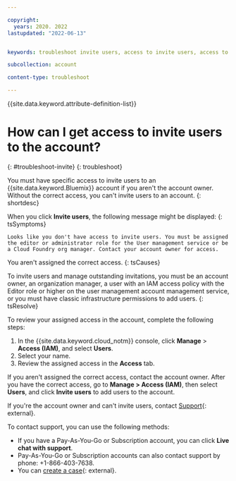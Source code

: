 ```yaml
---

copyright:
  years: 2020. 2022
lastupdated: "2022-06-13"


keywords: troubleshoot invite users, access to invite users, access to add users

subcollection: account

content-type: troubleshoot

---
```


{{site.data.keyword.attribute-definition-list}}

# How can I get access to invite users to the account? 
{: #troubleshoot-invite}
{: troubleshoot}

You must have specific access to invite users to an {{site.data.keyword.Bluemix}} account if you aren't the account owner. Without the correct access, you can't invite users to an account. 
{: shortdesc}

When you click **Invite users**, the following message might be displayed:
{: tsSymptoms}

`Looks like you don't have access to invite users. You must be assigned the editor or administrator role for the User management service or be a Cloud Foundry org manager. Contact your account owner for access.`

You aren't assigned the correct access. 
{: tsCauses}

To invite users and manage outstanding invitations, you must be an account owner, an organization manager, a user with an IAM access policy with the Editor role or higher on the user management account management service, or you must have classic infrastructure permissions to add users. 
{: tsResolve}

To review your assigned access in the account, complete the following steps: 

1. In the {{site.data.keyword.cloud_notm}} console, click **Manage** > **Access (IAM)**, and select **Users**. 
2. Select your name. 
3. Review the assigned access in the **Access** tab.

If you aren't assigned the correct access, contact the account owner. After you have the correct access, go to **Manage > Access (IAM)**, then select **Users**, and click **Invite users** to add users to the account.

If you're the account owner and can't invite users, contact [Support](/unifiedsupport/supportcenter){: external}.

To contact support, you can use the following methods:
* If you have a Pay-As-You-Go or Subscription account, you can click **Live chat with support**.
* Pay-As-You-Go or Subscription accounts can also contact support by phone: +1-866-403-7638.
* You can [create a case](/unifiedsupport/cases/form){: external}. 
